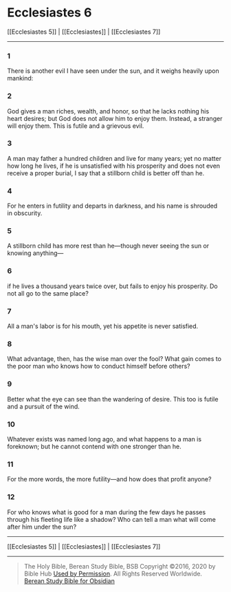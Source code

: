 # Ecclesiastes 6

[[Ecclesiastes 5]] | [[Ecclesiastes]] | [[Ecclesiastes 7]]

---

### 1
There is another evil I have seen under the sun, and it weighs heavily upon mankind:

### 2
God gives a man riches, wealth, and honor, so that he lacks nothing his heart desires; but God does not allow him to enjoy them. Instead, a stranger will enjoy them. This is futile and a grievous evil.

### 3
A man may father a hundred children and live for many years; yet no matter how long he lives, if he is unsatisfied with his prosperity and does not even receive a proper burial, I say that a stillborn child is better off than he.

### 4
For he enters in futility and departs in darkness, and his name is shrouded in obscurity.

### 5
A stillborn child has more rest than he—though never seeing the sun or knowing anything—

### 6
if he lives a thousand years twice over, but fails to enjoy his prosperity. Do not all go to the same place?

### 7
All a man's labor is for his mouth, yet his appetite is never satisfied.

### 8
What advantage, then, has the wise man over the fool? What gain comes to the poor man who knows how to conduct himself before others?

### 9
Better what the eye can see than the wandering of desire. This too is futile and a pursuit of the wind.

### 10
Whatever exists was named long ago, and what happens to a man is foreknown; but he cannot contend with one stronger than he.

### 11
For the more words, the more futility—and how does that profit anyone?

### 12
For who knows what is good for a man during the few days he passes through his fleeting life like a shadow? Who can tell a man what will come after him under the sun?

---

[[Ecclesiastes 5]] | [[Ecclesiastes]] | [[Ecclesiastes 7]]

---

> The Holy Bible, Berean Study Bible, BSB
> Copyright &copy;2016, 2020 by Bible Hub
> [Used by Permission](https://berean.bible/terms.htm). All Rights Reserved Worldwide.
> [Berean Study Bible for Obsidian](https://github.com/gapmiss/berean-study-bible-for-obsidian)</small>

